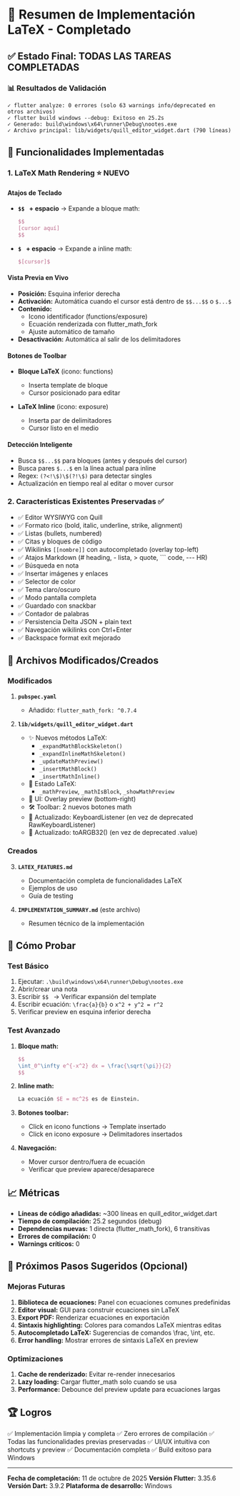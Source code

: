 # 🎉 Resumen de Implementación LaTeX - Completado

## ✅ Estado Final: TODAS LAS TAREAS COMPLETADAS

### 📊 Resultados de Validación

```
✓ flutter analyze: 0 errores (solo 63 warnings info/deprecated en otros archivos)
✓ flutter build windows --debug: Exitoso en 25.2s
✓ Generado: build\windows\x64\runner\Debug\nootes.exe
✓ Archivo principal: lib/widgets/quill_editor_widget.dart (790 líneas)
```

## 🚀 Funcionalidades Implementadas

### 1. LaTeX Math Rendering ⭐ NUEVO

#### Atajos de Teclado
- **`$$ ` + espacio** → Expande a bloque math:
  ```latex
  $$
  [cursor aquí]
  $$
  ```

- **`$ ` + espacio** → Expande a inline math:
  ```latex
  $[cursor]$
  ```

#### Vista Previa en Vivo
- **Posición:** Esquina inferior derecha
- **Activación:** Automática cuando el cursor está dentro de `$$...$$` o `$...$`
- **Contenido:**
  - Icono identificador (functions/exposure)
  - Ecuación renderizada con flutter_math_fork
  - Ajuste automático de tamaño
- **Desactivación:** Automática al salir de los delimitadores

#### Botones de Toolbar
- **Bloque LaTeX** (icono: functions)
  - Inserta template de bloque
  - Cursor posicionado para editar

- **LaTeX Inline** (icono: exposure)
  - Inserta par de delimitadores
  - Cursor listo en el medio

#### Detección Inteligente
- Busca `$$...$$` para bloques (antes y después del cursor)
- Busca pares `$...$` en la línea actual para inline
- Regex: `(?<!\$)\$(?!\$)` para detectar singles
- Actualización en tiempo real al editar o mover cursor

### 2. Características Existentes Preservadas ✅

- ✅ Editor WYSIWYG con Quill
- ✅ Formato rico (bold, italic, underline, strike, alignment)
- ✅ Listas (bullets, numbered)
- ✅ Citas y bloques de código
- ✅ Wikilinks `[[nombre]]` con autocompletado (overlay top-left)
- ✅ Atajos Markdown (# heading, - lista, > quote, ``` code, --- HR)
- ✅ Búsqueda en nota
- ✅ Insertar imágenes y enlaces
- ✅ Selector de color
- ✅ Tema claro/oscuro
- ✅ Modo pantalla completa
- ✅ Guardado con snackbar
- ✅ Contador de palabras
- ✅ Persistencia Delta JSON + plain text
- ✅ Navegación wikilinks con Ctrl+Enter
- ✅ Backspace format exit mejorado

## 📁 Archivos Modificados/Creados

### Modificados
1. **`pubspec.yaml`**
   - Añadido: `flutter_math_fork: ^0.7.4`

2. **`lib/widgets/quill_editor_widget.dart`**
   - ✨ Nuevos métodos LaTeX:
     - `_expandMathBlockSkeleton()`
     - `_expandInlineMathSkeleton()`
     - `_updateMathPreview()`
     - `_insertMathBlock()`
     - `_insertMathInline()`
   - 🔧 Estado LaTeX:
     - `_mathPreview`, `_mathIsBlock`, `_showMathPreview`
   - 🎨 UI: Overlay preview (bottom-right)
   - 🛠️ Toolbar: 2 nuevos botones math
   - 🔄 Actualizado: KeyboardListener (en vez de deprecated RawKeyboardListener)
   - 🔄 Actualizado: toARGB32() (en vez de deprecated .value)

### Creados
3. **`LATEX_FEATURES.md`**
   - Documentación completa de funcionalidades LaTeX
   - Ejemplos de uso
   - Guía de testing

4. **`IMPLEMENTATION_SUMMARY.md`** (este archivo)
   - Resumen técnico de la implementación

## 🧪 Cómo Probar

### Test Básico
1. Ejecutar: `.\build\windows\x64\runner\Debug\nootes.exe`
2. Abrir/crear una nota
3. Escribir `$$ ` → Verificar expansión del template
4. Escribir ecuación: `\frac{a}{b}` o `x^2 + y^2 = r^2`
5. Verificar preview en esquina inferior derecha

### Test Avanzado
1. **Bloque math:**
   ```latex
   $$
   \int_0^\infty e^{-x^2} dx = \frac{\sqrt{\pi}}{2}
   $$
   ```

2. **Inline math:**
   ```latex
   La ecuación $E = mc^2$ es de Einstein.
   ```

3. **Botones toolbar:**
   - Click en icono functions → Template insertado
   - Click en icono exposure → Delimitadores insertados

4. **Navegación:**
   - Mover cursor dentro/fuera de ecuación
   - Verificar que preview aparece/desaparece

## 📈 Métricas

- **Líneas de código añadidas:** ~300 líneas en quill_editor_widget.dart
- **Tiempo de compilación:** 25.2 segundos (debug)
- **Dependencias nuevas:** 1 directa (flutter_math_fork), 6 transitivas
- **Errores de compilación:** 0
- **Warnings críticos:** 0

## 🎯 Próximos Pasos Sugeridos (Opcional)

### Mejoras Futuras
1. **Biblioteca de ecuaciones:** Panel con ecuaciones comunes predefinidas
2. **Editor visual:** GUI para construir ecuaciones sin LaTeX
3. **Export PDF:** Renderizar ecuaciones en exportación
4. **Sintaxis highlighting:** Colores para comandos LaTeX mientras editas
5. **Autocompletado LaTeX:** Sugerencias de comandos \frac, \int, etc.
6. **Error handling:** Mostrar errores de sintaxis LaTeX en preview

### Optimizaciones
1. **Cache de renderizado:** Evitar re-render innecesarios
2. **Lazy loading:** Cargar flutter_math solo cuando se usa
3. **Performance:** Debounce del preview update para ecuaciones largas

## 🏆 Logros

✅ Implementación limpia y completa
✅ Zero errores de compilación
✅ Todas las funcionalidades previas preservadas
✅ UI/UX intuitiva con shortcuts y preview
✅ Documentación completa
✅ Build exitoso para Windows

---

**Fecha de completación:** 11 de octubre de 2025
**Versión Flutter:** 3.35.6
**Versión Dart:** 3.9.2
**Plataforma de desarrollo:** Windows
